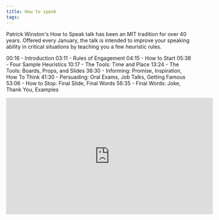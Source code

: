 ```yaml
---
title: How to speak
tags: 
---
```

Patrick Winston's How to Speak talk has been an MIT tradition for over 40 years. Offered every January, the talk is intended to improve your speaking ability in critical situations by teaching you a few heuristic rules.

00:16 - Introduction
03:11 - Rules of Engagement
04:15 - How to Start
05:38 - Four Sample Heuristics
10:17 - The Tools: Time and Place
13:24 - The Tools: Boards, Props, and Slides
36:30 - Informing: Promise, Inspiration, How To Think
41:30 - Persuading: Oral Exams, Job Talks, Getting Famous
53:06  - How to Stop: Final Slide, Final Words
56:35 - Final Words: Joke, Thank You, Examples

<iframe width="560" height="315" src="https://www.youtube.com/embed/Unzc731iCUY" frameborder="0" allow="accelerometer; autoplay; clipboard-write; encrypted-media; gyroscope; picture-in-picture" allowfullscreen></iframe>
